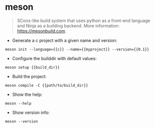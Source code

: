 # meson

> SCons-like build system that uses python as a front-end language and Ninja as a building backend.
> More information: <https://mesonbuild.com>.

- Generate a c project with a given name and version:

`meson init --language={{c}} --name={{myproject}} --version={{0.1}}`

- Configure the builddir with default values:

`meson setup {{build_dir}}`

- Build the project:

`meson compile -C {{path/to/build_dir}}`

- Show the help:

`meson --help`

- Show version info:

`meson --version`
